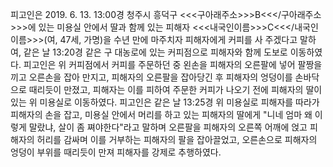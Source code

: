피고인은 2019. 6. 13. 13:00경 청주시 흥덕구 <<<구아래주소>>>B<<</구아래주소>>>에 있는 미용실 안에서 딸과 함께 있는 피해자 <<<내국인이름>>>C<<</내국인이름>>>(여, 47세, 가명)을 수년 만에 마주치자 피해자에게 커피를 사 주겠다고 말하여, 같은 날 13:20경 같은 구 대농로에 있는 커피점으로 피해자와 함께 도보로 이동하였다.
피고인은 위 커피점에서 커피를 주문하던 중 왼손을 피해자의 오른팔에 넣어 팔짱을 끼고 오른손을 잡아 만지고, 피해자의 오른팔을 잡아당긴 후 피해자의 엉덩이를 손바닥으로 때리듯이 만졌고, 피해자는 이를 피하여 주문한 커피가 나오기 전에 피해자의 딸이 있는 위 미용실로 이동하였다.
피고인은 같은 날 13:25경 위 미용실로 피해자를 따라가 피해자의 손을 잡고, 미용실 안에서 머리를 하고 있는 피해자의 딸에게 "니네 엄마 왜 이렇게 말랐냐, 살이 좀 쪄야한다"라고 말하며 오른팔을 피해자의 오른쪽 어깨에 얹고 피해자의 허리를 감싸며 이를 거부하는 피해자의 팔을 잡아끌었고, 오른손으로 피해자의 엉덩이 부위를 때리듯이 만져 피해자를 강제로 추행하였다.